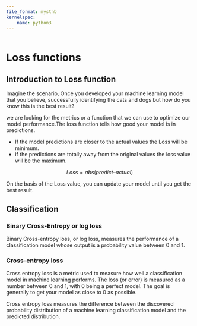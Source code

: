 ```yaml
---
file_format: mystnb
kernelspec:
    name: python3
---
```


```{title} Deep learning loss functions
```

# Loss functions

## Introduction to Loss function
Imagine the scenario, Once you developed your machine learning model that you believe, successfully identifying the
cats and dogs but how do you know this is the best result?

we are looking for the metrics or a function that we can use to optimize our model performance.The loss function
tells how good your model is in predictions.
- If the model predictions are closer to the actual values the Loss will be minimum.
- if the predictions are totally away from the original values the loss value will be the maximum.

$$
Loss = abs(predict – actual)
$$

On the basis of the Loss value, you can update your model until you get the best result.

## Classification

### Binary Cross-Entropy or log loss
Binary Cross-entropy loss, or log loss, measures the performance of a classification model whose output is a probability
value between 0 and 1.

### Cross-entropy loss
Cross entropy loss is a metric used to measure how well a classification model in machine learning performs.
The loss (or error) is measured as a number between 0 and 1, with 0 being a perfect model.
The goal is generally to get your model as close to 0 as possible.

Cross entropy loss measures the difference between the discovered probability distribution of a machine learning
classification model and the predicted distribution.

